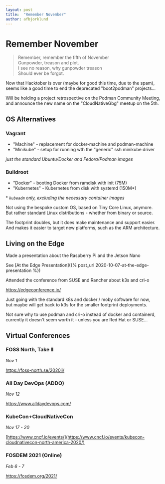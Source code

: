 ```yaml
---
layout: post
title:  "Remember November"
author: afbjorklund
---
```


# Remember November

> Remember, remember the fifth of November<br />
> Gunpowder, treason and plot.<br />
> I see no reason, why gunpowder treason<br />
> Should ever be forgot.<br />

Now that Hacktober is over (maybe for good this time, due to the spam), <br />
seems like a good time to end the deprecated "boot2podman" projects...

Will be holding a project retrospective on the Podman Community Meeting,<br />
and announce the new name on the "CloudNativeGbg" meetup on the 5th.

## OS Alternatives

### Vagrant

* "Machine" - replacement for docker-machine and podman-machine
* "Minikube" - setup for running wth the "generic" ssh minikube driver

_just the standard Ubuntu/Docker and Fedora/Podman images_

### Buildroot

* "Docker" - booting Docker from ramdisk with init (75M)
* "Kubernetes" - Kubernetes from disk with systemd (150M*)

\* _`kubeadm` only, excluding the necessary container images_

Not using the bespoke custom OS, based on Tiny Core Linux, anymore.<br />
But rather standard Linux distributions - whether from binary or source.

The footprint doubles, but it does make maintenance and support easier.<br />
And makes it easier to target new platforms, such as the ARM architecture.

## Living on the Edge

Made a presentation about the Raspberry Pi and the Jetson Nano

See [At the Edge Presentation]({% post_url 2020-10-07-at-the-edge-presentation %})

Attended the conference from SUSE and Rancher about k3s and cri-o

<https://edgeconference.io/>

Just going with the standard k8s and docker / moby software for now,<br />
but maybe will get back to k3s for the smaller footprint deployments.

Not sure why to use podman and cri-o instead of docker and containerd,<br />
currently it doesn't seem worth it - unless you are Red Hat or SUSE...

## Virtual Conferences

### FOSS North, Take II

_Nov 1_

<https://foss-north.se/2020ii/>

### All Day DevOps (ADDO)

_Nov 12_

<https://www.alldaydevops.com/>

### KubeCon+CloudNativeCon

_Nov 17 - 20_

[https://www.cncf.io/events/](https://www.cncf.io/events/kubecon-cloudnativecon-north-america-2020/)

### FOSDEM 2021 (Online)

_Feb 6 - 7_

<https://fosdem.org/2021/>
